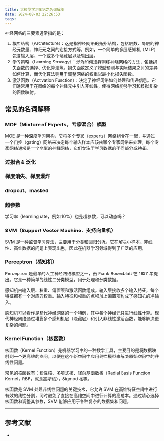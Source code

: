 ```yaml
---
title: 大模型学习笔记之名词解释
date: 2024-08-03 22:26:53
tags:
---
```


神经网络的三要素通常指的是：

1. 模型结构（Architecture）：这是指神经网络的拓扑结构，包括层数、每层的神经元数量、神经元之间的连接方式等。例如，一个简单的多层感知机（MLP）包含输入层、一个或多个隐藏层以及输出层。
2. 学习策略（Learning Strategy）：涉及如何选择训练神经网络的方法，包括损失函数的选择、优化算法等。损失函数定义了模型预测与实际结果之间的差异如何计算，而优化算法则用于调整网络的权重以最小化损失函数。
3. 激活函数（Activation Function）：决定了神经网络如何处理和传递信息。它们通常用于在网络的每个神经元中引入非线性，使得网络能够学习和模拟复杂的函数映射。

## 常见的名词解释

### MOE（Mixture of Experts，专家混合）模型

MOE 是一种深度学习架构，它将多个专家（experts）网络组合在一起，并通过一个门控（gating）网络来决定每个输入样本应该由哪个专家网络来处理。每个专家网络通常是一个小型的神经网络，它们专注于学习数据的不同部分或特征。

### 过拟合 & 泛化

### 梯度消失、梯度爆炸

### dropout、masked

### 超参数

学习率（learning rate，例如 10%）也是超参数，可以动态吗？

### SVM（Support Vector Machine，支持向量机）

SVM 是一种监督学习算法，主要用于分类和回归分析。它在解决小样本、非线性、高维数据的问题上表现出色，因此在机器学习领域得到了广泛的应用。

### Perceptron（感知机）

Perceptron 是最早的人工神经网络模型之一，由 Frank Rosenblatt 在 1957 年提出。它是一种简单的线性二分类模型，用于处理和分类数据。

感知机由输入层、权重、偏置项和激活函数组成。输入层接收多个输入特征，每个特征都有一个对应的权重。输入特征和权重的点积加上偏置项构成了感知机的净输入。

感知机可以看作是现代神经网络的一个特例，其中每个神经元只进行线性计算。现代神经网络通过堆叠多个感知机层（隐藏层）和引入非线性激活函数，能够解决更复杂的问题。

### Kernel Function（核函数）

核函数（Kernel Function）是机器学习中的一种数学工具，主要目的是将数据映射到一个更高维的空间，以便在这个新空间中应用线性模型来解决原始空间中的非线性问题。

常见的核函数有：线性核、多项式核、径向基函数核（Radial Basis Function Kernel，RBF，就是高斯核），Sigmod 核等。

核函数是 SVM 处理非线性问题的关键技术，它允许 SVM 在高维特征空间中进行有效的线性分割，同时避免了直接在高维空间中进行计算的高成本。通过精心选择核函数和调整其参数，SVM 能够应用于各种复杂的数据集和问题。

---

## 参考文献

- []()